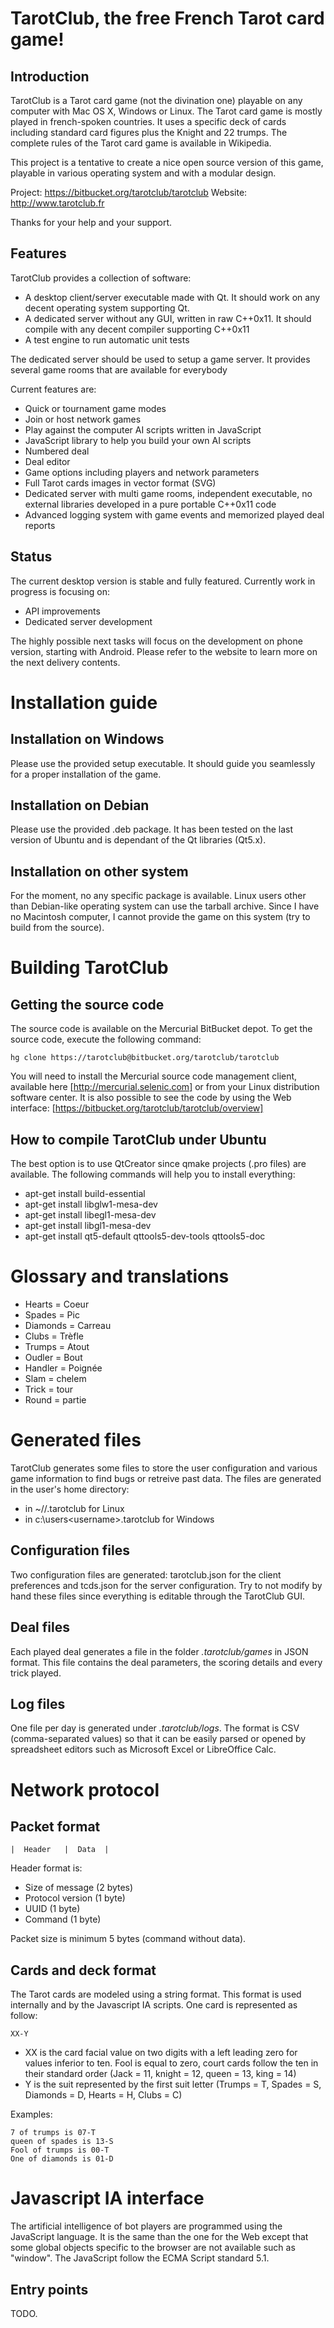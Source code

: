 # TarotClub, the free French Tarot card game!

## Introduction

TarotClub is a Tarot card game (not the divination one) playable on any computer 
with Mac OS X, Windows or Linux.
The Tarot card game is mostly played in french-spoken countries. It uses a specific 
deck of cards including standard card figures plus the Knight and 22 trumps. The complete 
rules of the Tarot card game is available in Wikipedia.

This project is a tentative to create a nice open source version of this game, playable in 
various operating system and with a modular design.

Project: https://bitbucket.org/tarotclub/tarotclub
Website: http://www.tarotclub.fr

Thanks for your help and your support.

## Features

TarotClub provides a collection of software:

  * A desktop client/server executable made with Qt. It should work on any decent operating system supporting Qt.
  * A dedicated server without any GUI, written in raw C++0x11. It should compile with any decent compiler supporting C++0x11
  * A test engine to run automatic unit tests
  
The dedicated server should be used to setup a game server. It provides several game rooms that are available for everybody 
  
Current features are:

  * Quick or tournament game modes
  * Join or host network games
  * Play against the computer AI scripts written in JavaScript
  * JavaScript library to help you build your own AI scripts
  * Numbered deal
  * Deal editor
  * Game options including players and network parameters
  * Full Tarot cards images in vector format (SVG)
  * Dedicated server with multi game rooms, independent executable, no external libraries developed in a pure portable C++0x11 code
  * Advanced logging system with game events and memorized played deal reports
  
## Status

The current desktop version is stable and fully featured. Currently work in progress is focusing on:

  * API improvements
  * Dedicated server development
  
The highly possible next tasks will focus on the development on phone version, starting with Android. Please refer to 
the website to learn more on the next delivery contents.

# Installation guide

## Installation on Windows

Please use the provided setup executable. It should guide you seamlessly for a proper installation of the game.

## Installation on Debian

Please use the provided .deb package. It has been tested on the last version of Ubuntu and is dependant of the Qt libraries (Qt5.x).

## Installation on other system

For the moment, no any specific package is available. Linux users other than Debian-like operating system can use the tarball archive.
Since I have no Macintosh computer, I cannot provide the game on this system (try to build from the source).

# Building TarotClub

## Getting the source code

The source code is available on the Mercurial BitBucket depot. To get the source code, execute the following command:
```
hg clone https://tarotclub@bitbucket.org/tarotclub/tarotclub
```

You will need to install the Mercurial source code management client, available here [http://mercurial.selenic.com] or from your Linux distribution software center.
It is also possible to see the code by using the Web interface: [https://bitbucket.org/tarotclub/tarotclub/overview]

## How to compile TarotClub under Ubuntu

The best option is to use QtCreator since qmake projects (.pro files) are available. The following commands will help you to install everything:

  * apt-get install build-essential
  * apt-get install libglw1-mesa-dev
  * apt-get install libegl1-mesa-dev
  * apt-get install libgl1-mesa-dev
  * apt-get install qt5-default qttools5-dev-tools qttools5-doc

# Glossary and translations

  * Hearts = Coeur
  * Spades = Pic
  * Diamonds = Carreau
  * Clubs = Trèfle
  * Trumps = Atout
  * Oudler = Bout
  * Handler = Poignée
  * Slam = chelem
  * Trick = tour
  * Round = partie

# Generated files

TarotClub generates some files to store the user configuration and various game information to find bugs or retreive past data.
The files are generated in the user's home directory:
  * in  ~/<username>/.tarotclub for Linux
  * in c:\users\<username>\.tarotclub for Windows

## Configuration files

Two configuration files are generated: tarotclub.json for the client preferences and tcds.json for the server configuration. Try to not modify by hand these files since everything is editable through the TarotClub GUI.

## Deal files

Each played deal generates a file in the folder *.tarotclub/games* in JSON format. This file contains the deal parameters, the scoring details and every trick played.

## Log files

One file per day is generated under *.tarotclub/logs*. The format is CSV (comma-separated values) so that it can be easily parsed or opened
 by spreadsheet editors such as Microsoft Excel or LibreOffice Calc.

# Network protocol

## Packet format

```
|  Header   |  Data  |
```

Header format is:

  * Size of message (2 bytes)
  * Protocol version (1 byte)
  * UUID (1 byte)
  * Command (1 byte)

Packet size is minimum 5 bytes (command without data).

## Cards and deck format

The Tarot cards are modeled using a string format. This format is used internally and by the Javascript IA scripts.
One card is represented as follow:

```
XX-Y
```
  * XX is the card facial value on two digits with a left leading zero for values inferior to ten. Fool is equal to zero, court cards  follow the ten in their standard order (Jack = 11, knight = 12, queen = 13, king = 14)
  * Y is the suit represented by the first suit letter (Trumps = T, Spades = S, Diamonds = D, Hearts = H, Clubs = C)

Examples:
```
7 of trumps is 07-T
queen of spades is 13-S
Fool of trumps is 00-T
One of diamonds is 01-D
```

# Javascript IA interface

The artificial intelligence of bot players are programmed using the JavaScript language. It is the same than the one for the Web 
except that some global objects specific to the browser are not available such as "window". The JavaScript follow the ECMA Script standard 5.1.

## Entry points

TODO.



